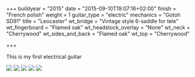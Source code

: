 +++
buildyear = "2015"
date = "2015-09-10T19:07:16+02:00"
finish = "French polish"
weight = 1
guitar_type = "electric"
mechanics = "Gotoh SD91"
title = "Leocaster"
wt_bridge = "Vintage style 6-saddle for tele"
wt_fingerboard = "Flamed oak"
wt_headstock_overlay = "None"
wt_neck = "Cherrywood"
wt_sides_and_back = "Flamed oak"
wt_top = "Cherrywood"

+++

This is my first electrical guitar

![](https://farm1.staticflickr.com/691/20951252194_482d7ce38b_h.jpg)
![](https://farm1.staticflickr.com/655/21547839756_28d6f4f5ad_h.jpg)
![](https://farm1.staticflickr.com/733/20951264414_512be55dfb_c.jpg)
![](https://farm1.staticflickr.com/681/21547852926_c6fe14ddec_c.jpg)
![](https://farm1.staticflickr.com/697/21385958960_9ec8b39e74_c.jpg)

